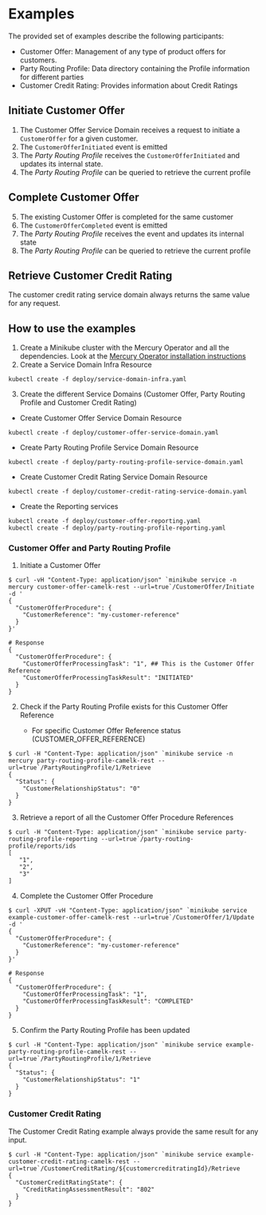 # Examples

The provided set of examples describe the following participants:

* Customer Offer: Management of any type of product offers for customers.
* Party Routing Profile: Data directory containing the Profile information for different parties
* Customer Credit Rating: Provides information about Credit Ratings

## Initiate Customer Offer

1. The Customer Offer Service Domain receives a request to initiate a `CustomerOffer` for a given customer.
2. The `CustomerOfferInitiated` event is emitted
3. The _Party Routing Profile_ receives the `CustomerOfferInitiated` and updates its internal state.
4. The _Party Routing Profile_ can be queried to retrieve the current profile

## Complete Customer Offer

5. The existing Customer Offer is completed for the same customer
6. The `CustomerOfferCompleted` event is emitted
7. The _Party Routing Profile_ receives the event and updates its internal state
8. The _Party Routing Profile_ can be queried to retrieve the current profile

## Retrieve Customer Credit Rating

The customer credit rating service domain always returns the same value for any request.

## How to use the examples

1. Create a Minikube cluster with the Mercury Operator and all the dependencies. Look at
   the [Mercury Operator installation instructions](../../mercury-operator/README.md)
2. Create a Service Domain Infra Resource

```shell
kubectl create -f deploy/service-domain-infra.yaml
```

3. Create the different Service Domains (Customer Offer, Party Routing Profile and Customer Credit Rating)

* Create Customer Offer Service Domain Resource

```shell
kubectl create -f deploy/customer-offer-service-domain.yaml
```

* Create Party Routing Profile Service Domain Resource

```shell
kubectl create -f deploy/party-routing-profile-service-domain.yaml
```

* Create Customer Credit Rating Service Domain Resource

```shell
kubectl create -f deploy/customer-credit-rating-service-domain.yaml
```

* Create the Reporting services

```shell
kubectl create -f deploy/customer-offer-reporting.yaml
kubectl create -f deploy/party-routing-profile-reporting.yaml
```

###  Customer Offer and Party Routing Profile

1. Initiate a Customer Offer

```shell
$ curl -vH "Content-Type: application/json" `minikube service -n mercury customer-offer-camelk-rest --url=true`/CustomerOffer/Initiate -d '          
{
  "CustomerOfferProcedure": {
    "CustomerReference": "my-customer-reference"
  }
}'

# Response
{
  "CustomerOfferProcedure": {
    "CustomerOfferProcessingTask": "1", ## This is the Customer Offer Reference
    "CustomerOfferProcessingTaskResult": "INITIATED"
  }
} 
```

2. Check if the Party Routing Profile exists for this Customer Offer Reference

    * For specific Customer Offer Reference status (CUSTOMER_OFFER_REFERENCE)

```shell
$ curl -H "Content-Type: application/json" `minikube service -n mercury party-routing-profile-camelk-rest --url=true`/PartyRoutingProfile/1/Retrieve
{
  "Status": {
    "CustomerRelationshipStatus": "0"
  }
}
```

3. Retrieve a report of all the Customer Offer Procedure References

```shell
$ curl -H "Content-Type: application/json" `minikube service party-routing-profile-reporting --url=true`/party-routing-profile/reports/ids
[
   "1",
   "2",
   "3"
]
```

4. Complete the Customer Offer Procedure

```shell
$ curl -XPUT -vH "Content-Type: application/json" `minikube service example-customer-offer-camelk-rest --url=true`/CustomerOffer/1/Update -d '          
{
  "CustomerOfferProcedure": {
    "CustomerReference": "my-customer-reference"
  }
}'

# Response
{
  "CustomerOfferProcedure": {
    "CustomerOfferProcessingTask": "1",
    "CustomerOfferProcessingTaskResult": "COMPLETED"
  }
} 
```

5. Confirm the Party Routing Profile has been updated

```shell
$ curl -H "Content-Type: application/json" `minikube service example-party-routing-profile-camelk-rest --url=true`/PartyRoutingProfile/1/Retrieve
{
  "Status": {
    "CustomerRelationshipStatus": "1"
  }
}
```

### Customer Credit Rating

The Customer Credit Rating example always provide the same result for any input.

```shell
$ curl -H "Content-Type: application/json" `minikube service example-customer-credit-rating-camelk-rest --url=true`/CustomerCreditRating/${customercreditratingId}/Retrieve
{
  "CustomerCreditRatingState": {
    "CreditRatingAssessmentResult": "802"
  }
}
```